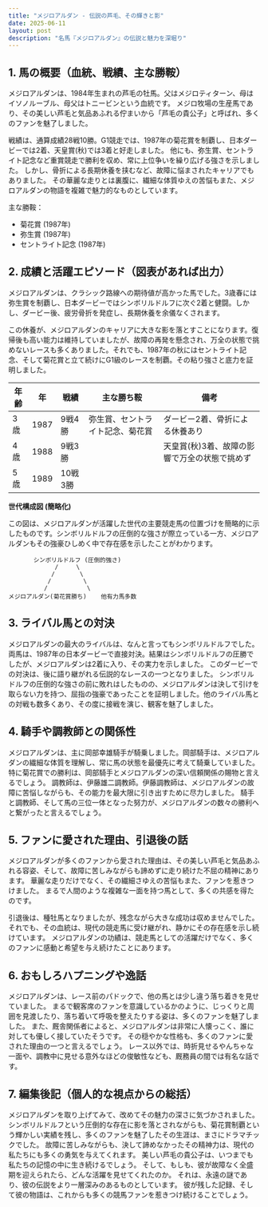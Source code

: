 ```yaml
---
title: "メジロアルダン - 伝説の芦毛、その輝きと影"
date: 2025-06-11
layout: post
description: "名馬『メジロアルダン』の伝説と魅力を深堀り"
---
```


## 1. 馬の概要（血統、戦績、主な勝鞍）

メジロアルダンは、1984年生まれの芦毛の牡馬。父はメジロティターン、母はイソノルーブル、母父はトニービンという血統です。  メジロ牧場の生産馬であり、その美しい芦毛と気品あふれる佇まいから「芦毛の貴公子」と呼ばれ、多くのファンを魅了しました。

戦績は、通算成績28戦10勝。G1競走では、1987年の菊花賞を制覇し、日本ダービーでは2着、天皇賞(秋)では3着と好走しました。  他にも、弥生賞、セントライト記念など重賞競走で勝利を収め、常に上位争いを繰り広げる強さを示しました。  しかし、骨折による長期休養を挟むなど、故障に悩まされたキャリアでもありました。  その華麗な走りとは裏腹に、繊細な体質ゆえの苦悩もまた、メジロアルダンの物語を複雑で魅力的なものとしています。

主な勝鞍：
* 菊花賞 (1987年)
* 弥生賞 (1987年)
* セントライト記念 (1987年)


## 2. 成績と活躍エピソード（図表があれば出力）

メジロアルダンは、クラシック路線への期待値が高かった馬でした。3歳春には弥生賞を制覇し、日本ダービーではシンボリルドルフに次ぐ2着と健闘。しかし、ダービー後、疲労骨折を発症し、長期休養を余儀なくされます。

この休養が、メジロアルダンのキャリアに大きな影を落とすことになります。復帰後も高い能力は維持していましたが、故障の再発を懸念され、万全の状態で挑めないレースも多くありました。それでも、1987年の秋にはセントライト記念、そして菊花賞と立て続けにG1級のレースを制覇。その粘り強さと底力を証明しました。

| 年齢 | 年 | 戦績 | 主な勝ち鞍 | 備考 |
|---|---|---|---|---|
| 3歳 | 1987 | 9戦4勝 | 弥生賞、セントライト記念、菊花賞 | ダービー2着、骨折による休養あり |
| 4歳 | 1988 | 9戦3勝 |  | 天皇賞(秋)3着、故障の影響で万全の状態で挑めず |
| 5歳 | 1989 | 10戦3勝 |  |  |


**世代構成図 (簡略化)**

この図は、メジロアルダンが活躍した世代の主要競走馬の位置づけを簡略的に示したものです。シンボリルドルフの圧倒的な強さが際立っている一方、メジロアルダンもその強豪ひしめく中で存在感を示したことがわかります。

```
       シンボリルドルフ (圧倒的強さ)
             /     \
            /       \
           /         \
          /           \
メジロアルダン(菊花賞勝ち)    他有力馬多数
```


## 3. ライバル馬との対決

メジロアルダンの最大のライバルは、なんと言ってもシンボリルドルフでした。両馬は、1987年の日本ダービーで直接対決。結果はシンボリルドルフの圧勝でしたが、メジロアルダンは2着に入り、その実力を示しました。  このダービーでの対決は、後に語り継がれる伝説的なレースの一つとなりました。  シンボリルドルフの圧倒的な強さの前に敗れはしたものの、メジロアルダンは決して引けを取らない力を持つ、屈指の強豪であったことを証明しました。他のライバル馬との対戦も数多くあり、その度に接戦を演じ、観客を魅了しました。


## 4. 騎手や調教師との関係性

メジロアルダンは、主に岡部幸雄騎手が騎乗しました。岡部騎手は、メジロアルダンの繊細な体質を理解し、常に馬の状態を最優先に考えて騎乗していました。  特に菊花賞での勝利は、岡部騎手とメジロアルダンの深い信頼関係の賜物と言えるでしょう。  調教師は、伊藤雄二調教師。伊藤調教師は、メジロアルダンの故障に苦悩しながらも、その能力を最大限に引き出すために尽力しました。  騎手と調教師、そして馬の三位一体となった努力が、メジロアルダンの数々の勝利へと繋がったと言えるでしょう。


## 5. ファンに愛された理由、引退後の話

メジロアルダンが多くのファンから愛された理由は、その美しい芦毛と気品あふれる容姿、そして、故障に苦しみながらも諦めずに走り続けた不屈の精神にあります。  華麗な走りだけでなく、その繊細さゆえの苦悩もまた、ファンを惹きつけました。  まるで人間のような複雑な一面を持つ馬として、多くの共感を得たのです。

引退後は、種牡馬となりましたが、残念ながら大きな成功は収めませんでした。  それでも、その血統は、現代の競走馬に受け継がれ、静かにその存在感を示し続けています。  メジロアルダンの功績は、競走馬としての活躍だけでなく、多くのファンに感動と希望を与え続けたことにあります。


## 6. おもしろハプニングや逸話

メジロアルダンは、レース前のパドックで、他の馬とは少し違う落ち着きを見せていました。  まるで観客席のファンを意識しているかのように、じっくりと周囲を見渡したり、落ち着いて呼吸を整えたりする姿は、多くのファンを魅了しました。  また、厩舎関係者によると、メジロアルダンは非常に人懐っこく、誰に対しても優しく接していたそうです。  その穏やかな性格も、多くのファンに愛された理由の一つと言えるでしょう。  レース以外では、時折見せるやんちゃな一面や、調教中に見せる意外なほどの俊敏性なども、厩務員の間では有名な話です。


## 7. 編集後記（個人的な視点からの総括）

メジロアルダンを取り上げてみて、改めてその魅力の深さに気づかされました。  シンボリルドルフという圧倒的な存在に影を落とされながらも、菊花賞制覇という輝かしい実績を残し、多くのファンを魅了したその生涯は、まさにドラマチックでした。  故障に苦しみながらも、決して諦めなかったその精神力は、現代の私たちにも多くの勇気を与えてくれます。  美しい芦毛の貴公子は、いつまでも私たちの記憶の中に生き続けるでしょう。  そして、もしも、彼が故障なく全盛期を迎えられたら、どんな活躍を見せてくれたのか。  それは、永遠の謎であり、彼の伝説をより一層深みのあるものとしています。  彼が残した記録、そして彼の物語は、これからも多くの競馬ファンを惹きつけ続けることでしょう。
